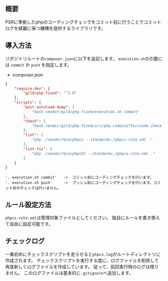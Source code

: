 ## 概要
PSRに準拠したphpのコーディングチェックをコミット前に行うことでコミットログを綺麗に保つ機構を提供するライブラリです。

## 導入方法

リポジトリルートの`composer.json`に以下を追記します。
`execution.sh`の引数には `commit` か `push` を指定します。

* composer.json
```json
{
    "require-dev": {
        "gild/php-fixed": "^2.0"
    },
    "scripts": {
        "post-autoload-dump": [
            "bash vendor/gild/php-fixed/execution.sh commit"
        ],
        "check": [
            "bash vendor/gild/php-fixed/src/php-codesniffer/code_check.sh"
        ],
        "lint": [ 
            "php ./vendor/bin/phpcs --standard=./phpcs-rule.xml ."
        ],
        "lint-fix": [
            "php ./vendor/bin/phpcbf --standard=./phpcs-rule.xml ."
        ]
    }
}
```

```
'. execution.sh commit'   ->  コミット前にコーディングチェックを行います。
'. execution.sh push'     ->  プッシュ前にコーディングチェックを行います。コミット前のチェックは行いません。
```

## ルール設定方法
`phpcs-rule.xml`は管理対象ファイルとしてください。
独自にルールを書き換えて自由に設定可能です。

## チェックログ
一番初めにチェックスクリプトを走らせると`phpcs.log`がルートディレクトリに作成されます。
チェックスクリプトを実行する度に、ログファイルを削除して再度新しくログファイルを作成しています。
従って、前回実行時のログは残りません。
このログファイルは基本的に`.gitignore`へ追加します。
